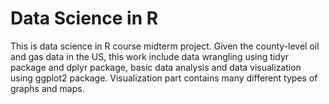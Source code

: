 # Data Science in R
This is data science in R course midterm project. Given the county-level oil and gas data in the US, this work include data wrangling using tidyr package and dplyr package, basic data analysis and data visualization using ggplot2 package. Visualization part contains many different types of graphs and maps.



